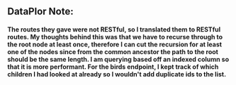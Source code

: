 ## DataPlor Note:

#### The routes they gave were not RESTful, so I translated them to RESTful routes. My thoughts behind this was that we have to recurse through to the root node at least once, therefore I can cut the recursion for at least one of the nodes since from the common ancestor the path to the root should be the same length. I am querying based off an indexed column so that it is more performant. For the birds endpoint, I kept track of which children I had looked at already so I wouldn't add duplicate ids to the list. 

